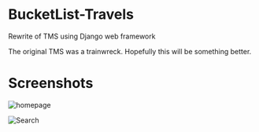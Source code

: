 # BucketList-Travels
Rewrite of TMS using Django web framework

The original TMS was a trainwreck. Hopefully this will be something better.

# Screenshots

![homepage](https://github.com/zyrif/BucketList-Travels/blob/master/screenshots/bucketlist%20home.PNG)

![Search](https://github.com/zyrif/BucketList-Travels/blob/master/screenshots/bucketlist%202.PNG)
      
